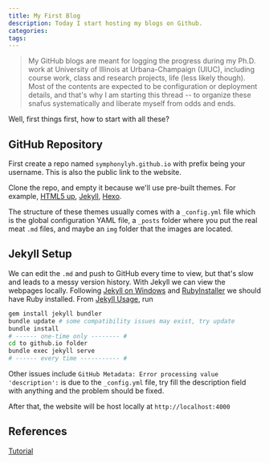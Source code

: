 ```yaml
---
title: My First Blog
description: Today I start hosting my blogs on Github.
categories:
tags:
---
```


> My GitHub blogs are meant for logging the progress during my Ph.D. work at University of Illinois at Urbana-Champaign (UIUC), including course work, class and research projects, life (less likely though). Most of the contents are expected to be configuration or deployment details, and that's why I am starting this thread -- to organize these snafus systematically and liberate myself from odds and ends.

Well, first things first, how to start with all these?

## GitHub Repository
First create a repo named `symphonylyh.github.io` with prefix being your username. This is also the public link to the website.

Clone the repo, and empty it because we'll use pre-built themes. For example, [HTML5 up](https://html5up.net/), [Jekyll](http://jekyllthemes.org), [Hexo](https://hexo.io/themes/index.html).

The structure of these themes usually comes with a `_config.yml` file which is the global configuration YAML file, a `_posts` folder where you put the real meat `.md` files, and maybe an `img` folder that the images are located.

## Jekyll Setup
We can edit the `.md` and push to GitHub every time to view, but that's slow and leads to a messy version history. With Jekyll we can view the webpages locally.
Following [Jekyll on Windows](https://jekyllrb.com/docs/installation/windows/#installation-via-rubyinstaller) and [RubyInstaller](https://stackify.com/install-ruby-on-windows-everything-you-need-to-get-going/) we should have Ruby installed. From [Jekyll Usage](https://jekyllrb.com/docs/), run
```sh
gem install jekyll bundler
bundle update # some compatibility issues may exist, try update
bundle install
# ------ one-time only -------- #
cd to github.io folder
bundle exec jekyll serve
# ------ every time ----------- #
```
Other issues include `GitHub Metadata: Error processing value 'description':` is due to the `_config.yml` file, try fill the description field with anything and the problem should be fixed.

After that, the website will be host locally at `http://localhost:4000`

## References
[Tutorial](https://github.com/qiubaiying/qiubaiying.github.io/wiki/%E5%8D%9A%E5%AE%A2%E6%90%AD%E5%BB%BA%E8%AF%A6%E7%BB%86%E6%95%99%E7%A8%8B)
